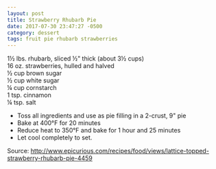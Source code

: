 ```yaml
---
layout: post
title: Strawberry Rhubarb Pie
date: 2017-07-30 23:47:27 -0500
category: dessert
tags: fruit pie rhubarb strawberries
---
```

1½ lbs. rhubarb, sliced ½" thick (about 3½ cups)  
16 oz. strawberries, hulled and halved  
½ cup brown sugar  
½ cup white sugar  
¼ cup cornstarch  
1 tsp. cinnamon  
¼ tsp. salt  
<ul>
 	<li>Toss all ingredients and use as pie filling in a 2-crust, 9" pie</li>
 	<li>Bake at 400°F for 20 minutes</li>
 	<li>Reduce heat to 350°F and bake for 1 hour and 25 minutes</li>
 	<li>Let cool completely to set.</li>
</ul>
Source: <a href="http://www.epicurious.com/recipes/food/views/lattice-topped-strawberry-rhubarb-pie-4459">http://www.epicurious.com/recipes/food/views/lattice-topped-strawberry-rhubarb-pie-4459</a>
